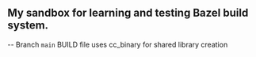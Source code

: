## My sandbox for learning and testing Bazel build system.
-- Branch `main` BUILD file uses cc_binary for shared library creation
